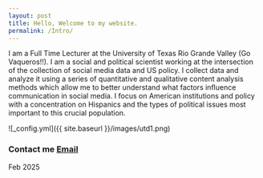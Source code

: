 ```yaml
---
layout: post
title: Hello, Welcome to my website. 
permalink: /Intro/
---
```


I am a Full Time Lecturer at the University of Texas Rio Grande Valley (Go Vaqueros!!). I am a social and political scientist working at the intersection of the collection of social media data and US policy. I collect data and analyze it using a series of quantitative and qualitative content analysis methods which allow me to better understand what factors influence communication in social media. I focus on American institutions and policy with a concentration on Hispanics and the types of political issues most important to this crucial population. 





![_config.yml]({{ site.baseurl }}/images/utd1.png)

### Contact me [Email](mailto:carlos.gutierrez01@utrgv.edu)

Feb 2025
